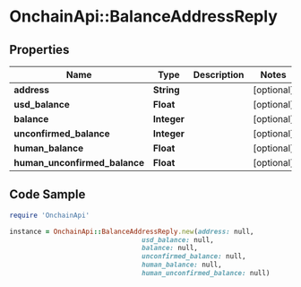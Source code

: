# OnchainApi::BalanceAddressReply

## Properties

Name | Type | Description | Notes
------------ | ------------- | ------------- | -------------
**address** | **String** |  | [optional] 
**usd_balance** | **Float** |  | [optional] 
**balance** | **Integer** |  | [optional] 
**unconfirmed_balance** | **Integer** |  | [optional] 
**human_balance** | **Float** |  | [optional] 
**human_unconfirmed_balance** | **Float** |  | [optional] 

## Code Sample

```ruby
require 'OnchainApi'

instance = OnchainApi::BalanceAddressReply.new(address: null,
                                 usd_balance: null,
                                 balance: null,
                                 unconfirmed_balance: null,
                                 human_balance: null,
                                 human_unconfirmed_balance: null)
```


